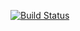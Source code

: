 [![Build Status](https://dev.azure.com/ramonfosado/brainiac/_apis/build/status/rfosator.brainiac?branchName=master)](https://dev.azure.com/ramonfosado/brainiac/_build/latest?definitionId=1?branchName=master)
